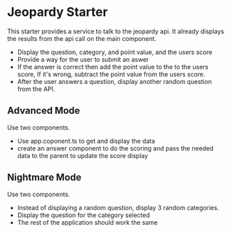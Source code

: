 # Jeopardy Starter
This starter provides a service to talk to the jeopardy api. It already
displays the results from the api call on the main component.

* Display the question, category, and point value, and the users score
* Provide a way for the user to submit an aswer
* If the answer is correct then add the point value to the to the users score,
  If it's wrong, subtract the point value from the users score.
* After the user answers a question, display another random question from the
  API.

## Advanced Mode
Use two components.

* Use app.coponent.ts to get and display the data
* create an answer component to do the scoring and pass the needed data to the parent to update the score display

## Nightmare Mode
 Use two components.

* Instead of displaying a random question, display 3 random categories.
* Display the question for the category selected
* The rest of the application should work the same